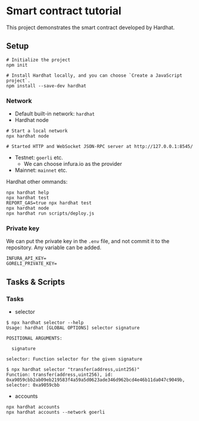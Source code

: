 # Smart contract tutorial

This project demonstrates the smart contract developed by Hardhat. 


## Setup

```shell
# Initialize the project
npm init

# Install Hardhat locally, and you can choose `Create a JavaScript project`.
npm install --save-dev hardhat
```

### Network

- Default built-in network: `hardhat`
- Hardhat node

```shell
# Start a local network
npx hardhat node

# Started HTTP and WebSocket JSON-RPC server at http://127.0.0.1:8545/
```

- Testnet: `goerli` etc.
  - We can choose infura.io as the provider
- Mainnet: `mainnet` etc.

Hardhat other ommands:

```shell
npx hardhat help
npx hardhat test
REPORT_GAS=true npx hardhat test
npx hardhat node
npx hardhat run scripts/deploy.js
```

### Private key

We can put the private key in the `.env` file, and not commit it to the repository. Any variable can be added.

```shell
INFURA_API_KEY=
GORELI_PRIVATE_KEY=
```

## Tasks & Scripts

### Tasks

- selector

```shell
$ npx hardhat selector --help
Usage: hardhat [GLOBAL OPTIONS] selector signature

POSITIONAL ARGUMENTS:

  signature

selector: Function selector for the given signature

$ npx hardhat selector "transfer(address,uint256)"
Function: transfer(address,uint256), id: 0xa9059cbb2ab09eb219583f4a59a5d0623ade346d962bcd4e46b11da047c9049b, selector: 0xa9059cbb
```

- accounts

```shell
npx hardhat accounts
npx hardhat accounts --network goerli
```
